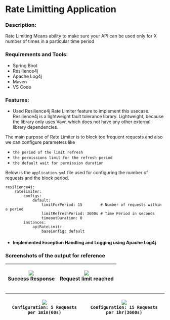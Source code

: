 # Rate Limitting Application 

### Description:

Rate Limiting Means ability to make sure your API can be used only for X number of times in a particular time period

### Requirements and Tools:

- Spring Boot
- Resilience4j     
- Apache Log4j
- Maven      
- VS Code

### Features:

- Used Resilience4j Rate Limiter feature to implement this usecase. Resilience4j is a lightweight fault tolerance library. Lightweight, because the library only uses Vavr, which does not have any other external library dependencies. 

The main purpose of Rate Limiter is to block too frequent requests and also we can configure parameters like 
- `the period of the limit refresh`
- `the permissions limit for the refresh period`
- `the default wait for permission duration`

Below is the `application.yml` file used for configuring the number of requests and the block period.

```
resilience4j:
    ratelimiter:
        configs:
            default:
                limitForPeriod: 15        # Number of requests within a period
                limitRefreshPeriod: 3600s # Time Period in seconds
                timeoutDuration: 0
        instances:
            apiRateLimit:
                baseConfig: default 
```
- #### Implemented Exception Handling and Logging using Apache Log4j

### Screenshots of the output for reference

| <p align="center"><img src="https://user-images.githubusercontent.com/37957322/120439607-54cf7d80-c3a0-11eb-8780-6b3f1ed21949.png"/><br/>Success Response</p> |<p align="center"><img src="https://user-images.githubusercontent.com/37957322/120439614-56994100-c3a0-11eb-9f9c-54ccc70f02ad.png"/><br/>Request limit reached</p> | 
|--|--|
                

| <p align="center"><img src="https://user-images.githubusercontent.com/37957322/120439899-aa0b8f00-c3a0-11eb-99ba-b72e0c182bc9.png"/><br/>`Configuration: 5 Requests per 1min(60s)`</p> |<p align="center"><img src="https://user-images.githubusercontent.com/37957322/120439907-abd55280-c3a0-11eb-9380-4a29d2b6629b.png"/><br/>`Configuration: 15 Requests per 1hr(3600s)`</p> | 
|--|--|

